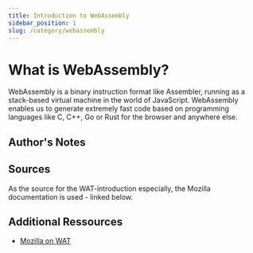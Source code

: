 ```yaml
---
title: Introduction to WebAssembly
sidebar_position: 1
slug: /category/webassembly
---
```


# What is WebAssembly?

WebAssembly is a binary instruction format like Assembler, running as a stack-based virtual machine in the world of JavaScript.
WebAssembly enables us to generate extremely fast code based on programming languages like C, C++, Go or Rust for the browser
and anywhere else.

## Author's Notes

## Sources

As the source for the WAT-introduction especially, the Mozilla documentation is used - linked below.

## Additional Ressources

-  [Mozilla on WAT](https://developer.mozilla.org/en-US/docs/WebAssembly/Understanding_the_text_format)
